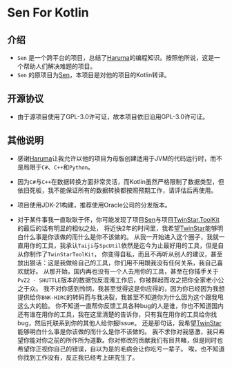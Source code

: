 # Sen For Kotlin

## 介绍

-   `Sen` 是一个跨平台的项目，总结了[Haruma](https://github.com/Haruma-VN)的编程知识。按照他所说，这是一个帮助人们解决难题的项目。
-   `Sen` 的原项目为[Sen](https://github.com/Haruma-VN/Sen)，本项目是对他的项目的Kotlin转译。

## 开源协议

-   由于源项目使用了GPL-3.0许可证，故本项目依旧沿用GPL-3.0许可证。

## 其他说明

-   感谢[Haruma](https://github.com/Haruma-VN)让我允许以他的项目为母版创建适用于JVM的代码运行时，而不是局限于`C#`、`C++`和`Python`。
-   因为`C#`与`C++`在数据转换方面非常灵活，而Kotlin虽然严格限制了数据类型，但依旧死板，我不能保证所有的数据转换都按照预期工作，请评估后再使用。
-   项目使用JDK-21构建，推荐使用Oracle公司的分发版本。


-   对于某件事我一直耿耿于怀，你可能发现了项目[Sen](https://github.com/Haruma-VN/Sen)与项目[TwinStar.ToolKit](https://github.com/twinkles-twinstar/TwinStar.ToolKit)的最后的话有明显的相似之处，
将近快2年的时间里，我希望[TwinStar](https://github.com/twinkles-twinstar/)能够明白什么事是你该做的而什么是你不该做的。
从我一开始进入这个圈子，我就一直用你的工具，我承认`Taiji`与`SpcUtil`依然是迄今为止最好用的工具，但是自从你制作了`TwinStarToolKit`，
你变得自私，而且不再听从别人的建议，甚至放出狠话：这是我做给自己的工具，你们用不用跟我没有任何关系，我自己喜欢就好。
从那开始，国内再也没有一个人去用你的工具，甚至在你插手关于`PvZ2 - SHUTTLE`版本的数据包反混淆工作后，你被群起而攻之把你全家老小公之于众。
我不对你感到怜悯，我甚至觉得这是你应得的，因为你已经因为我想提供给你`BNK-HIRC`的转码而与我决裂，我甚至不知道你为什么因为这个跟我甩这么大的脸。
你不知道一直帮你反馈工具各种bug的人是谁，你也不知道国内还有谁在用你的工具，我在这里清楚的告诉你，只有我在用你的工具给你找bug，然后托联系到你的其他人给你报Issue。
还是那句话，我希望[TwinStar](https://github.com/twinkles-twinstar/)能够明白什么事是你该做的而什么是你不该做的。
我不求你对我感激，我只希望你能对你之前的所作所为道歉。你对修改的贡献我们有目共睹，但是同时也希望你正视你自己的错误，自以为是的毛病会让你吃亏一辈子。
唉，也不知道你找到工作没有，反正我已经考上研究生了。